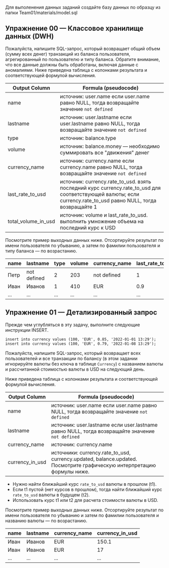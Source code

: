 Для выполенения данных заданий создайте базу данных по образцу из папки Team01/materials/model.sql

## Упражнение 00 — Классовое хранилище данных (DWH)

Пожалуйста, напишите SQL-запрос, который возвращает общий объем (сумму всех денег) транзакций из баланса пользователя, агрегированный по пользователю и типу баланса. Обратите внимание, что все данные должны быть обработаны, включая данные с аномалиями. Ниже приведена таблица с колонками результата и соответствующей формулой вычисления.

| Output Column | Formula (pseudocode) |
| ------ | ------ |
| name | источник: user.name если user.name равно NULL, тогда возвращайте значение `not defined` |
| lastname | источник: user.lastname если user.lastname равно NULL, тогда возвращайте значение `not defined` |
| type | источник: balance.type | 
| volume | источник: balance.money — необходимо суммировать все "движения" денег | 
| currency_name | источник: currency.name если currency.name равно NULL, тогда возвращайте значение `not defined` | 
| last_rate_to_usd | источник: currency.rate_to_usd. взять последний курс currency.rate_to_usd для соответствующей валюты; если currency.rate_to_usd равно NULL, тогда возвращайте 1 | 
| total_volume_in_usd | источник: volume и last_rate_to_usd. выполнить умножение объема на последний курс к USD |

Посмотрите пример выходных данных ниже. Отсортируйте результат по имени пользователя по убыванию, а затем по фамилии пользователя и типу баланса — по возрастанию.

| name | lastname | type | volume | currency_name | last_rate_to_usd | total_volume_in_usd |
| ------ | ------ | ------ | ------ | ------ | ------ | ------ |
| Петр | not defined | 2 | 203 | not defined | 1 | 203 |
| Иван | Иванов | 1 | 410 | EUR | 0.9 | 369 |
| ... | ... | ... | ... | ... | ... | ... |

## Упражнение 01 — Детализированный запрос

Прежде чем углубляться в эту задачу, выполните следующие инструкции INSERT.

`insert into currency values (100, 'EUR', 0.85, '2022-01-01 13:29');`  
`insert into currency values (100, 'EUR', 0.79, '2022-01-08 13:29');`

Пожалуйста, напишите SQL-запрос, который возвращает всех пользователей и все транзакции по балансу (в этом задании игнорируйте валюты без ключа в таблице `Currency`) с названием валюты и рассчитанной стоимостью валюты в USD на следующий день.

Ниже приведена таблица с колонками результата и соответствующей формулой вычисления.

| Output Column | Formula (pseudocode) |
| ------ | ------ |
| name | источник: user.name если user.name равно NULL, тогда возвращайте значение `not defined` |
| lastname | источник: user.lastname если user.lastname равно NULL, тогда возвращайте значение `not defined` |
| currency_name | источник: currency.name |
| currency_in_usd | источники: currency.rate_to_usd, currency.updated, balance.updated. Посмотрите графическую интерпретацию формулы ниже.| 

- Нужно найти ближайший курс `rate_to_usd` валюты в прошлом (t1).  
- Если t1 пустой (нет курсов в прошлом), тогда найти ближайший курс `rate_to_usd` валюты в будущем (t2).  
- Использовать курс t1 или t2 для расчета стоимости валюты в USD.

Посмотрите пример выходных данных ниже. Отсортируйте результат по имени пользователя по убыванию и затем по фамилии пользователя и названию валюты — по возрастанию.

| name   | lastname   | currency_name   | currency_in_usd |
|--------|------------|-----------------|-----------------|
| Иван   | Иванов     | EUR             | 150.1           |
| Иван   | Иванов     | EUR             | 17              |
| ...    | ...        | ...             | ...             |
